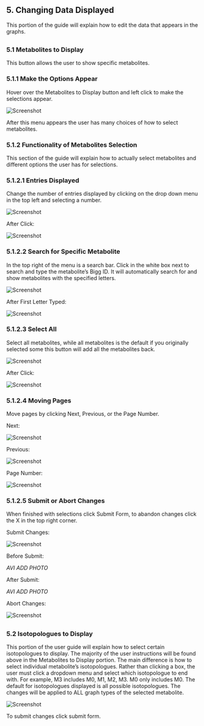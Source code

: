 # <h2>5. Changing Data Displayed</h2>
This portion of the guide will explain how to edit the data that appears in the graphs.



## <h3>5.1 Metabolites to Display</h3>
This button allows the user to show specific metabolites.

### <h3>5.1.1 Make the Options Appear</h3>
Hover over the Metabolites to Display button and left click to make the selections appear.
 
![Screenshot](/Images/MetabolitesDisplay.png)

After this menu appears the user has many choices of how to select metabolites. 

### <h3>5.1.2 Functionality of Metabolites Selection</h3>
This section of the guide will explain how to actually select metabolites and different options the user has for selections.

#### <h3>5.1.2.1 Entries Displayed</h3>
Change the number of entries displayed by clicking on the drop down menu in the top left and selecting a number.

![Screenshot](/Images/MetaboliteDisplayShow.png)
 
After Click:
 
![Screenshot](/Images/MetaboliteDisplayShowAfter.png)
 
#### <h3>5.1.2.2 Search for Specific Metabolite</h3>
In the top right of the menu is a search bar. Click in the white box next to search and type the metabolite’s Bigg ID. It will automatically search for and show metabolites with the specified letters.

![Screenshot](/Images/MetaboliteDisplaySearch.png)
 
After First Letter Typed:

![Screenshot](/Images/MetaboliteDisplayType.png)
 
#### <h3>5.1.2.3 Select All</h3>
Select all metabolites, while all metabolites is the default if you originally selected some this button will add all the metabolites back. 

![Screenshot](/Images/MetaboliteDisplaySelect.png)
 
After Click:

![Screenshot](/Images/MetaboliteDisplaySelectAfter.png)
 
#### <h3>5.1.2.4 Moving Pages</h3>
Move pages by clicking Next, Previous, or the Page Number.

Next:

![Screenshot](/Images/MetaboliteDisplayNext.png)
 
Previous: 

![Screenshot](/Images/MetaboliteDisplayPrevious.png)
 
Page Number:

![Screenshot](/Images/MetaboliteDisplayPage.png)
 
#### <h3>5.1.2.5 Submit or Abort Changes</h3>
When finished with selections click Submit Form, to abandon changes click the X in the top right corner.

Submit Changes:

![Screenshot](/Images/MetaboliteDisplaySubmit.png)

Before Submit:

*AVI ADD PHOTO*

After Submit:

*AVI ADD PHOTO*

Abort Changes:

![Screenshot](/Images/MetaboliteDisplayAbort.png)
 
## <h3>5.2 Isotopologues to Display</h3>
This portion of the user guide will explain how to select certain isotopologues to display. The majority of the user instructions will be found above in the Metabolites to Display portion. The main difference is how to select individual metabolite’s isotopologues. Rather than clicking a box, the user must click a dropdown menu and select which isotopologue to end with. For example, M3 includes M0, M1, M2, M3. M0 only includes M0. The default for isotopologues displayed is all possible isotopologues. The changes will be applied to ALL graph types of the selected metabolite.

![Screenshot](/Images/IsotopologueDisplay.png)
 
To submit changes click submit form. 

